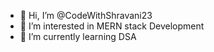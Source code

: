 - 👋 Hi, I’m @CodeWithShravani23
- 👀 I’m interested in MERN stack Development
- 🌱 I’m currently learning DSA


<!---
CodeWithShravani23/CodeWithShravani23 is a ✨ special ✨ repository because its `README.md` (this file) appears on your GitHub profile.
You can click the Preview link to take a look at your changes.
--->
